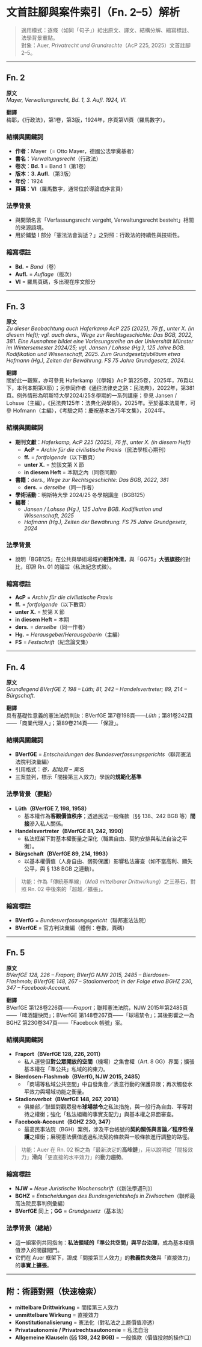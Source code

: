 # 文首註腳與案件索引（Fn. 2–5）解析




> 適用模式：逐條（如同「句子」）給出原文、譯文、結構分解、縮寫標註、法學背景重點。  
> 對象：Auer, *Privatrecht und Grundrechte*（AcP 225, 2025）文首註腳 2–5。

***

## **Fn. 2**

**原文**  
*Mayer, Verwaltungsrecht, Bd. 1, 3. Aufl. 1924, VI.*

**翻譯**  
梅耶，《行政法》，第1卷，第3版，1924年，序頁第VI頁（羅馬數字）。

### 結構與關鍵詞

- **作者**：Mayer（= Otto Mayer，德國公法學奠基者）  
- **書名**：*Verwaltungsrecht*（行政法）  
- **卷次**：**Bd. 1** = Band 1（第1卷）  
- **版本**：**3. Aufl.**（第3版）  
- **年份**：1924  
- **頁碼**：**VI**（羅馬數字，通常位於導論或序言頁）

### 法學背景

- 與開頭名言「Verfassungsrecht vergeht, Verwaltungsrecht besteht」相關的來源語境。  
- 用於鋪墊 I 部分「憲法法會消逝？」之對照：行政法的持續性與技術性。

### 縮寫標註

- **Bd.** = *Band*（卷）  
- **Aufl.** = *Auflage*（版次）  
- **VI** = 羅馬頁碼，多出現在序文部分

***

## **Fn. 3**

**原文**  
*Zu dieser Beobachtung auch Haferkamp AcP 225 (2025), 76 ff., unter X. (in diesem Heft); vgl. auch ders., Wege zur Rechtsgeschichte: Das BGB, 2022, 381. Eine Ausnahme bildet eine Vorlesungsreihe an der Universität Münster im Wintersemester 2024/25; vgl. Jansen / Lohsse (Hg.), 125 Jahre BGB. Kodifikation und Wissenschaft, 2025. Zum Grundgesetzjubiläum etwa Hofmann (Hg.), Zeiten der Bewährung. FS 75 Jahre Grundgesetz, 2024.*

**翻譯**  
關於此一觀察，亦可參見 Haferkamp（《學報》AcP 第225卷，2025年，76頁以下，本刊本期第X節）；另參同作者《通往法律史之路：民法典》，2022年，第381頁。例外情形為明斯特大學2024/25冬學期的一系列講座；參見 Jansen / Lohsse（主編），《民法典125年：法典化與學術》，2025年。至於基本法周年，可參 Hofmann（主編），《考驗之時：慶祝基本法75年文集》，2024年。

### 結構與關鍵詞

- **期刊文獻**：*Haferkamp, AcP 225 (2025), 76 ff., unter X. (in diesem Heft)*  
  - **AcP** = *Archiv für die civilistische Praxis*（民法學核心期刊）  
  - **ff.** = *fortfolgende*（以下數頁）  
  - **unter X.** = 於該文第 X 節  
  - **in diesem Heft** = 本期之內（同卷同期）
- **書籍**：*ders., Wege zur Rechtsgeschichte: Das BGB, 2022, 381*  
  - **ders.** = *derselbe*（同一作者）
- **學術活動**：明斯特大學 2024/25 冬學期講座（BGB125）  
- **編著**：  
  - *Jansen / Lohsse (Hg.), 125 Jahre BGB. Kodifikation und Wissenschaft, 2025*  
  - *Hofmann (Hg.), Zeiten der Bewährung. FS 75 Jahre Grundgesetz, 2024*

### 法學背景

- 說明「BGB125」在公共與學術場域的**相對冷清**，與「GG75」**大張旗鼓**的對比，印證 Rn. 01 的論旨（私法紀念式微）。

### 縮寫標註

- **AcP** = *Archiv für die civilistische Praxis*  
- **ff.** = *fortfolgende*（以下數頁）  
- **unter X.** = 於第 X 節  
- **in diesem Heft** = 本期  
- **ders.** = *derselbe*（同一作者）  
- **Hg.** = *Herausgeber/Herausgeberin*（主編）  
- **FS** = *Festschrift*（紀念論文集）

***

## **Fn. 4**

**原文**  
*Grundlegend BVerfGE 7, 198 – Lüth; 81, 242 – Handelsvertreter; 89, 214 – Bürgschaft.*

**翻譯**  
具有基礎性意義的憲法法院判決：BVerfGE 第7卷198頁——*Lüth*；第81卷242頁——「商業代理人」；第89卷214頁——「保證」。

### 結構與關鍵詞

- **BVerfGE** = *Entscheidungen des Bundesverfassungsgerichts*（聯邦憲法法院判決彙編）  
- 引用格式：*卷，起始頁 – 案名*  
- 三案並列，標示「間接第三人效力」學說的**規範化基準**

### 法學背景（要點）

- **Lüth（BVerfGE 7, 198, 1958）**  
  - 基本權作為**客觀價值秩序**；透過民法一般條款（§§ 138、242 BGB 等）**間接**滲入私人關係。  
- **Handelsvertreter（BVerfGE 81, 242, 1990）**  
  - 私法框架下對基本權衡量之深化（職業自由、契約安排與私法自治之平衡）。  
- **Bürgschaft（BVerfGE 89, 214, 1993）**  
  - 以基本權價值（人身自由、弱勢保護）影響私法審查（如不當高利、顯失公平，與 § 138 BGB 之連動）。  

> 功能：作為「傳統基準線」（*Maß mittelbarer Drittwirkung*）之三基石，對照 Rn. 02 中後來的「超越／擴張」。

### 縮寫標註

- **BVerfG** = *Bundesverfassungsgericht*（聯邦憲法法院）  
- **BVerfGE** = 官方判決彙編（體例：卷數，頁碼）

***

## **Fn. 5**

**原文**  
*BVerfGE 128, 226 – Fraport; BVerfG NJW 2015, 2485 – Bierdosen-Flashmob; BVerfGE 148, 267 – Stadionverbot; in der Folge etwa BGHZ 230, 347 – Facebook-Account.*

**翻譯**  
BVerfGE 第128卷226頁——*Fraport*；聯邦憲法法院，NJW 2015年第2485頁——「啤酒罐快閃」；BVerfGE 第148卷267頁——「球場禁令」；其後影響之一為 BGHZ 第230卷347頁——「Facebook 帳號」案。

### 結構與關鍵詞

- **Fraport（BVerfGE 128, 226, 2011）**  
  - 私人運營但**對公眾開放的空間**（機場）之集會權（Art. 8 GG）界面；擴張基本權在「準公共」私域的約束力。  
- **Bierdosen-Flashmob（BVerfG, NJW 2015, 2485）**  
  - 「商場等私域公共空間」中自發集會／表意行動的保護界限；再次觸發水平效力與場域功能之衡量。  
- **Stadionverbot（BVerfGE 148, 267, 2018）**  
  - 俱樂部／聯盟對觀眾發布**球場禁令**之私法措施，與一般行為自由、平等對待之權衡；強化「私法組織的事實支配力」與基本權之界面審查。  
- **Facebook-Account（BGHZ 230, 347）**  
  - 最高民事法院（BGH）案例，涉及平台帳號的**契約關係與言論／程序性保護**之權衡；展現憲法價值透過私法契約條款與一般條款進行調整的路徑。

> 功能：Auer 在 Rn. 02 稱之為「最新決定的**高峰鏈**」，用以說明從「間接效力」**滑向**「更直接的水平效力」的**動力趨勢**。

### 縮寫標註

- **NJW** = *Neue Juristische Wochenschrift*（《新法學週刊》）  
- **BGHZ** = *Entscheidungen des Bundesgerichtshofs in Zivilsachen*（聯邦最高法院民事判例彙編）  
- **BVerfGE** 同上；**GG** = *Grundgesetz*（基本法）

### 法學背景（總結）

- 這一組案例共同指向：**私法領域的「準公共空間」與平台治理**，成為基本權價值滲入的關鍵閥門。  
- 它們在 Auer 框架下，證成「間接第三人效力」的**教義性失效**與「直接效力」的**事實上擴張**。

***

## 附：術語對照（快速檢索）

- **mittelbare Drittwirkung** = 間接第三人效力  
- **unmittelbare Wirkung** = 直接效力  
- **Konstitutionalisierung** = 憲法化（對私法之上層價值滲透）  
- **Privatautonomie / Privatrechtsautonomie** = 私法自治  
- **Allgemeine Klauseln (§§ 138, 242 BGB)** = 一般條款（價值投射的操作口）